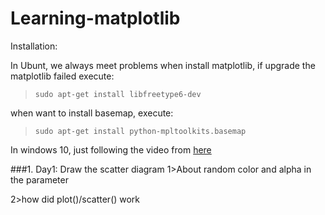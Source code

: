 # Learning-matplotlib

Installation: 

In Ubunt, we always meet problems when install matplotlib, if upgrade the matplotlib failed execute:
> `sudo apt-get install libfreetype6-dev`

when want to install basemap, execute:
> `sudo apt-get install python-mpltoolkits.basemap`

In windows 10, just following the video from [here](https://www.youtube.com/watch?v=mXR47qiTdWQ)

###1. Day1: Draw the scatter diagram
1>About random color and alpha in the parameter
  
2>how did plot()/scatter() work 

